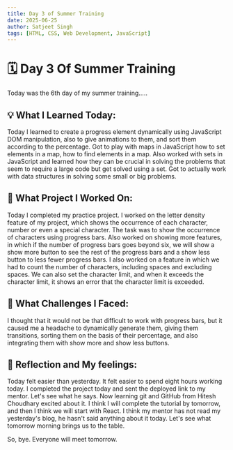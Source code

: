 ```yaml
---
title: Day 3 of Summer Training
date: 2025-06-25
author: Satjeet Singh
tags: [HTML, CSS, Web Development, JavaScript]
---
```


# 🗓️ Day 3 Of Summer Training
Today was the 6th day of my summer training.....

## 💡 What I Learned Today:
Today I learned to create a progress element dynamically using JavaScript DOM manipulation, also to give animations to them, and sort them according to the percentage. Got to play with maps in JavaScript how to set elements in a map, how to find elements in a map.
Also worked with sets in JavaScript and learned how they can be crucial in solving the problems that seem to require a large code but get solved using a set.
Got to actually work with data structures in solving some small or big problems.

## 📝 What Project I Worked On:
Today I completed my practice project. I worked on the letter density feature of my project, which shows the occurrence of each character, number or even a special character. The task was to show the occurrence of characters using progress bars.
Also worked on showing more features, in which if the number of progress bars goes beyond six, we will show a show more button to see the rest of the progress bars and a show less button to less fewer progress bars.
I also worked on a feature in which we had to count the number of characters, including spaces and excluding spaces. We can also set the character limit, and when it exceeds the character limit, it shows an error that the character limit is exceeded.

## 🎯 What Challenges I Faced:
I thought that it would not be that difficult to work with progress bars, but it caused me a headache to dynamically generate them, giving them transitions, sorting them on the basis of their percentage, and also integrating them with show more and show less buttons.

## 💭 Reflection and My feelings:
Today felt easier than yesterday. It felt easier to spend eight hours working today. I completed the project today and sent the deployed link to my mentor. Let's see what he says. Now learning git and GitHub from Hitesh Choudhary excited about it. I think I will complete the tutorial by tomorrow, and then I think we will start with React. I think my mentor has not read my yesterday's blog, he hasn't said anything about it today. Let's see what tomorrow morning brings us to the table.

So, bye. Everyone will meet tomorrow.
